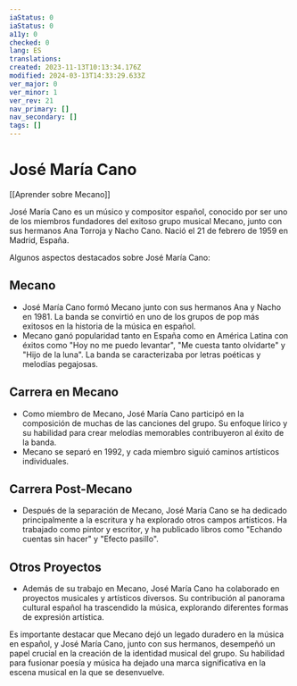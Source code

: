 ```yaml
---
iaStatus: 0
iaStatus: 0
a11y: 0
checked: 0
lang: ES
translations: 
created: 2023-11-13T10:13:34.176Z
modified: 2024-03-13T14:33:29.633Z
ver_major: 0
ver_minor: 1
ver_rev: 21
nav_primary: []
nav_secondary: []
tags: []
---
```

# José María Cano

[[Aprender sobre Mecano]]

José María Cano es un músico y compositor español, conocido por ser uno de los miembros fundadores del exitoso grupo musical Mecano, junto con sus hermanos Ana Torroja y Nacho Cano. Nació el 21 de febrero de 1959 en Madrid, España.

Algunos aspectos destacados sobre José María Cano:

## Mecano
    
- José María Cano formó Mecano junto con sus hermanos Ana y Nacho en 1981. La banda se convirtió en uno de los grupos de pop más exitosos en la historia de la música en español.
- Mecano ganó popularidad tanto en España como en América Latina con éxitos como "Hoy no me puedo levantar", "Me cuesta tanto olvidarte" y "Hijo de la luna". La banda se caracterizaba por letras poéticas y melodías pegajosas.

## Carrera en Mecano
    
- Como miembro de Mecano, José María Cano participó en la composición de muchas de las canciones del grupo. Su enfoque lírico y su habilidad para crear melodías memorables contribuyeron al éxito de la banda.
- Mecano se separó en 1992, y cada miembro siguió caminos artísticos individuales.

## Carrera Post-Mecano
    
- Después de la separación de Mecano, José María Cano se ha dedicado principalmente a la escritura y ha explorado otros campos artísticos. Ha trabajado como pintor y escritor, y ha publicado libros como "Echando cuentas sin hacer" y "Efecto pasillo".

## Otros Proyectos
    
- Además de su trabajo en Mecano, José María Cano ha colaborado en proyectos musicales y artísticos diversos. Su contribución al panorama cultural español ha trascendido la música, explorando diferentes formas de expresión artística.

Es importante destacar que Mecano dejó un legado duradero en la música en español, y José María Cano, junto con sus hermanos, desempeñó un papel crucial en la creación de la identidad musical del grupo. Su habilidad para fusionar poesía y música ha dejado una marca significativa en la escena musical en la que se desenvuelve.